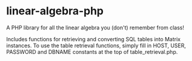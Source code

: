 # linear-algebra-php
A PHP library for all the linear algebra you (don't) remember from class!

Includes functions for retrieving and converting SQL tables into Matrix instances. To use the table retrieval functions, simply fill in HOST, USER, PASSWORD and DBNAME constants at the top of table_retrieval.php.


